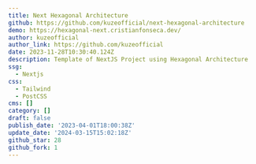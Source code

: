 ```yaml
---
title: Next Hexagonal Architecture
github: https://github.com/kuzeofficial/next-hexagonal-architecture
demo: https://hexagonal-next.cristianfonseca.dev/
author: kuzeofficial
author_link: https://github.com/kuzeofficial
date: 2023-11-28T10:30:40.124Z
description: Template of NextJS Project using Hexagonal Architecture
ssg:
  - Nextjs
css:
  - Tailwind
  - PostCSS
cms: []
category: []
draft: false
publish_date: '2023-04-01T18:00:38Z'
update_date: '2024-03-15T15:02:18Z'
github_star: 28
github_fork: 1
---
```

